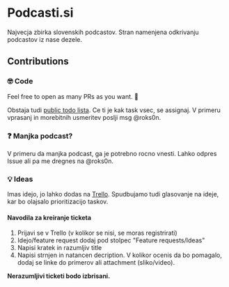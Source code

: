 # Podcasti.si
Najvecja zbirka slovenskih podcastov. Stran namenjena odkrivanju podcastov iz nase dezele.

## Contributions
### 🤓 Code
Feel free to open as many PRs as you want. 💪

Obstaja tudi [public todo lista](https://trello.com/b/uiI85sUB/podcastisi). Ce ti je kak task vsec, se assignaj. V primeru vprasanj in morebitnih usmeritev poslji msg @roks0n.

### ❓ Manjka podcast?
V primeru da manjka podcast, ga je potrebno rocno vnesti. Lahko odpres Issue ali pa me dregnes na @roks0n.

### 💡 Ideas
Imas idejo, jo lahko dodas na [Trello](https://trello.com/b/uiI85sUB/podcastisi). 
Spudbujamo tudi glasovanje na ideje, kar bo olajsalo prioritizacijo taskov.

#### Navodila za kreiranje ticketa
1. Prijavi se v Trello (v kolikor se nisi, se moras registrirati)
2. Idejo/feature request dodaj pod stolpec "Feature requests/Ideas"
3. Napisi kratek in razumljiv title
4. Napisi strnjen in natancen decription. V kolikor ocenis da bo pomagalo, dodaj se linke do primerov ali attachment (sliko/video).

**Nerazumljivi ticketi bodo izbrisani.**
